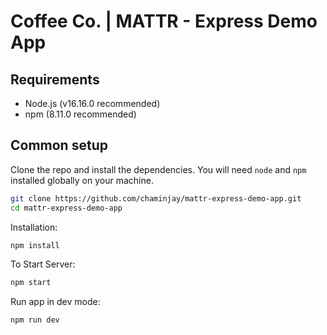 # Coffee Co. | MATTR - Express Demo App

## Requirements
- Node.js (v16.16.0 recommended)
- npm (8.11.0 recommended)

## Common setup

Clone the repo and install the dependencies. You will need `node` and `npm` installed globally on your machine.

```bash
git clone https://github.com/chaminjay/mattr-express-demo-app.git
cd mattr-express-demo-app
```

Installation:
```bash
npm install
```

To Start Server:
```bash
npm start
```

Run app in dev mode:
```bash
npm run dev
```